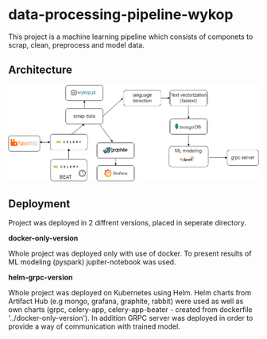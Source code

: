 # data-processing-pipeline-wykop
This project is a machine learning pipeline which consists of componets to scrap, clean, preprocess and model data.

## Architecture
![architecture](./architecture.png)


## Deployment
Project was deployed in 2 diffrent versions, placed in seperate directory.

**docker-only-version**

Whole project was deployed only with use of docker. To present results of ML modeling (pyspark) jupiter-notebook was used.


**helm-grpc-version**

Whole project was deployed on Kubernetes using Helm. Helm charts from Artifact Hub (e.g mongo, grafana, graphite, rabbit) were used as well as own charts (grpc, celery-app, celery-app-beater - created from dockerfile '../docker-only-version'). In addition GRPC server was deployed in order to provide a way of communication with trained model.
